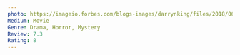 ```yaml
---
photo: https://imageio.forbes.com/blogs-images/darrynking/files/2018/06/HEREDITARY_PAYOFF_FINISH_V5-1200x1778.jpg?height=1053&width=711&fit=bounds
Medium: Movie
Genre: Drama, Horror, Mystery
Review: 7.3
Rating: 8
---
```

